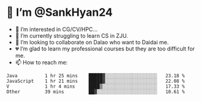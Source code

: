 # 👋 I’m @SankHyan24

- 👀 I’m interested in CG/CV/HPC...
- 🌱 I’m currently struggling to learn CS in ZJU.
- 💞️ I’m looking to collaborate on Dalao who want to Daidai me.
- 💔 I’m glad to learn my professional courses but they are too difficult for me.
- 📫 How to reach me:


<!---
SankHyan24/SankHyan24 is a ✨ special ✨ repository because its `README.md` (this file) appears on your GitHub profile.
You can click the Preview link to take a look at your changes.
--->
<!--START_SECTION:waka-->

```text
Java          1 hr 25 mins    █████▓░░░░░░░░░░░░░░░░░░░   23.18 %
JavaScript    1 hr 21 mins    █████▓░░░░░░░░░░░░░░░░░░░   22.08 %
V             1 hr 4 mins     ████▒░░░░░░░░░░░░░░░░░░░░   17.33 %
Other         39 mins         ██▓░░░░░░░░░░░░░░░░░░░░░░   10.61 %
```

<!--END_SECTION:waka-->
